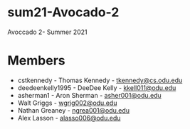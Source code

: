 # sum21-Avocado-2

Avoccado 2- Summer 2021

# Members
- cstkennedy       - Thomas Kennedy - tkennedy@cs.odu.edu
- deedeenkelly1995 - DeeDee Kelly   - kkell011@odu.edu
- asherman1        - Aron Sherman   - asher001@odu.edu
- Walt Griggs    - wgrig002@odu.edu
- Nathan Greaney - ngrea001@odu.edu
- Alex Lasson    - alasso006@odu.edu
